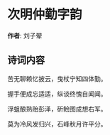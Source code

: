 # 次明仲勤字韵

**作者**: 刘子翚

## 诗词内容

苦无聊赖忆披云，曳杖宁知四体勤。

握手便成忘适适，纵谈终愧自闻闻。

浮蛆酿熟贻彭泽，斫鲙图成想右军。

莫为冷风发归兴，石峰秋月许平分。

